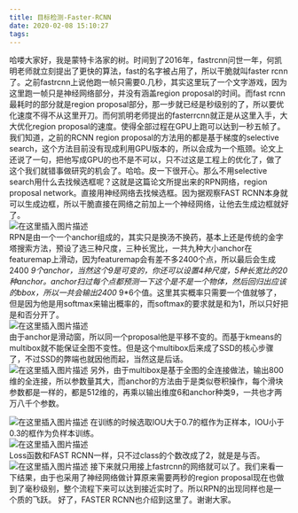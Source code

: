```yaml
---
title: 目标检测-Faster-RCNN
date: 2020-02-08 15:10:27
tags:
---
```

哈喽大家好，我是蒙特卡洛家的树。时间到了2016年，fastrcnn问世一年，何凯明老师就立刻提出了更快的算法，fast的名字被占用了，所以干脆就叫faster
rcnn了。之前fastrcnn上说他跑一帧只需要0.几秒，其实这里玩了一个文字游戏，因为这里跑一帧只是神经网络部分，并没有涵盖region
proposal的时间。而fast rcnn最耗时的部分就是region
proposal部分，那一步就已经是秒级别的了，所以要优化速度不得不从这里开刀。而何凯明老师提出的fasterrcnn就正是从这里入手，大大优化region
proposal的速度。使得全部过程在GPU上跑可以达到一秒五帧了。  
我们知道，之前的RCNN region proposal的方法用的都是基于梯度的selective
search，这个方法目前没有现成利用GPU版本的，所以会成为一个瓶颈。论文上还说了一句，把他写成GPU的也不是不可以，只不过这是工程上的优化了，做了这个我们就错事做研究的机会了。哈哈。皮一下很开心。那么不用selective
search用什么去找候选框呢？这就是这篇论文所提出来的RPN网络，region proposal
network。直接用神经网络去找候选框。因为据观察FAST RCNN本身就可以生成边框，所以干脆直接在网络之前加上一个神经网络，让他去生成边框就好了。  
![在这里插入图片描述](0.png)  
RPN是由一个一个anchor组成的，其实只是换汤不换药，基本上还是传统的金字塔搜索方法，预设了选三种尺度，三种长宽比，一共九种大小anchor在featuremap上滑动，因为featuremap会有差不多2400个点，所以最后会生成2400
_9个anchor，当然这个9是可变的，你还可以设置4种尺度，5种长宽比的20种anchor。anchor扫过每个点都预测一下这个是不是一个物体，然后回归出应该的bbox，所以一共会输出2400_
9*6个值。这里其实概率只需要一个值就够了，但是因为他是用softmax来输出概率的，而softmax的要求就是和为1，所以只好把是和否分开了。  
![在这里插入图片描述](1.png)  
由于anchor是滑动窗，所以同一个proposal他是平移不变的。而基于kmeans的multibox就不能保证全图不变性。但是这个multibox后来成了SSD的核心步骤了，不过SSD的弊端也就因他而起，当然这是后话。  
![在这里插入图片描述](2.png)
另外，由于multibox是基于全图的全连接做法，输出800维的全连接，所以参数量其大，而anchor的方法由于是类似卷积操作，每个滑块参数都是一样的，都是512维的，再乘以输出维度6和anchor种类9，一共也才两万八千个参数。

![在这里插入图片描述](3.png) 在训练的时候选取IOU大于0.7的框作为正样本，IOU小于0.3的框作为负样本训练。  
![在这里插入图片描述](4.png)  
Loss函数和FAST RCNN一样，只不过class的个数改成了2，就是是与否。  
![在这里插入图片描述](5.png)
接下来就只用接上fastrcnn的网络就可以了。我们来看一下结果，由于也采用了神经网络做计算原来需要两秒的region
proposal现在也做到了毫秒级别，整个流程下来可以达到接近实时了。所以RPN的出现同样也是一个质的飞跃。 好了，FASTER
RCNN也介绍到这里了。谢谢大家。

